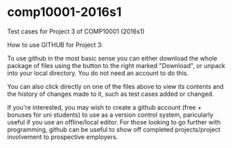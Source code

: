# comp10001-2016s1
Test cases for Project 3 of COMP10001 (2016s1)

How to use GITHUB for Project 3:

To use github in the most basic sense you can either download the whole package of files using the button to the right marked "Download", or unpack into your local directory. You do not need an account to do this.

You can also click directly on one of the files above to view its contents and the history of changes made to it, such as test cases added or changed.

If you're interested, you may wish to create a github account (free + bonuses for uni students) to use as a version control system, paricularly useful if you use an offline/local editor. For those looking to go further with programming, github can be useful to show off completed projects/project involvement to prospective employers.
